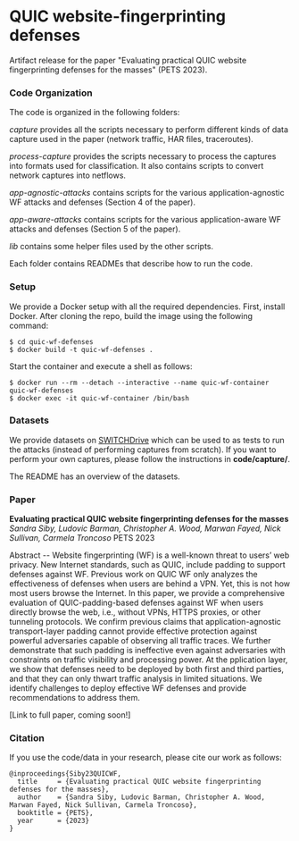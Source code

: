 # QUIC website-fingerprinting defenses

Artifact release for the paper "Evaluating practical QUIC website fingerprinting defenses for the masses" (PETS 2023).

### Code Organization

The code is organized in the following folders:

*capture* provides all the scripts necessary to perform different kinds of data capture used in the paper (network traffic, HAR files, traceroutes).

*process-capture* provides the scripts necessary to process the captures into formats used for classification. It also contains scripts to convert network captures into netflows. 

*app-agnostic-attacks* contains scripts for the various application-agnostic WF attacks and defenses (Section 4 of the paper).

*app-aware-attacks* contains scripts for the various application-aware WF attacks and defenses (Section 5 of the paper).

*lib* contains some helper files used by the other scripts.

Each folder contains READMEs that describe how to run the code.

### Setup 

We provide a Docker setup with all the required dependencies. First, install Docker. After cloning the repo, build the image using the following command: 

```
$ cd quic-wf-defenses
$ docker build -t quic-wf-defenses .

```

Start the container and execute a shell as follows:

```
$ docker run --rm --detach --interactive --name quic-wf-container quic-wf-defenses
$ docker exec -it quic-wf-container /bin/bash

```

### Datasets

We provide datasets on [SWITCHDrive](https://drive.switch.ch/index.php/s/NDGjfJqrePU0G77) which can be used to as tests to run the attacks (instead of performing captures from scratch). If you want to perform your own captures, please follow the instructions in **code/capture/**.

The README has an overview of the datasets. 


### Paper

**Evaluating practical QUIC website fingerprinting defenses for the masses**
*Sandra Siby, Ludovic Barman, Christopher A. Wood, Marwan Fayed, Nick Sullivan, Carmela Troncoso* 
PETS 2023

Abstract -- Website fingerprinting (WF) is a well-known threat to users’ web privacy. New Internet standards, such as QUIC, include padding to support defenses against WF. Previous work on QUIC WF only analyzes the effectiveness of defenses when users are behind a VPN. Yet, this is not how most users browse the Internet. In this paper, we provide a comprehensive evaluation of QUIC-padding-based defenses against WF when users directly browse the web, i.e., without VPNs, HTTPS proxies, or other tunneling protocols. We confirm previous claims that application-agnostic transport-layer padding cannot provide effective protection against powerful adversaries capable of observing all traffic traces. We further demonstrate that such padding is ineffective even against adversaries with constraints on traffic visibility and processing power. At the  pplication layer, we show that defenses need to be deployed by both first and third parties, and that they can only thwart traffic analysis in limited situations. We identify challenges to deploy effective WF defenses and provide recommendations to address them.

[Link to full paper, coming soon!]

### Citation

If you use the code/data in your research, please cite our work as follows:

```
@inproceedings{Siby23QUICWF,
  title     = {Evaluating practical QUIC website fingerprinting defenses for the masses},
  author    = {Sandra Siby, Ludovic Barman, Christopher A. Wood, Marwan Fayed, Nick Sullivan, Carmela Troncoso},
  booktitle = {PETS},
  year      = {2023}
}
```